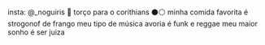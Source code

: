 insta: @_noguiris 💛
torço para o corithians ⚫⚪
minha comida favorita é strogonof de frango
meu tipo de música avoria é funk e reggae
meu maior sonho é ser juiza
